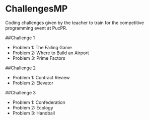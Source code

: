 # ChallengesMP
Coding challenges given by the teacher to train for the competitive programming event at PucPR.

##Challenge 1
* Problem 1: The Failing Game
* Problem 2: Where to Build an Airport
* Problem 3: Prime Factors

##Challenge 2
* Problem 1: Contract Review
* Problem 2: Elevator

##Challenge 3
* Problem 1: Confederation
* Problem 2: Ecology
* Problem 3: Handball
